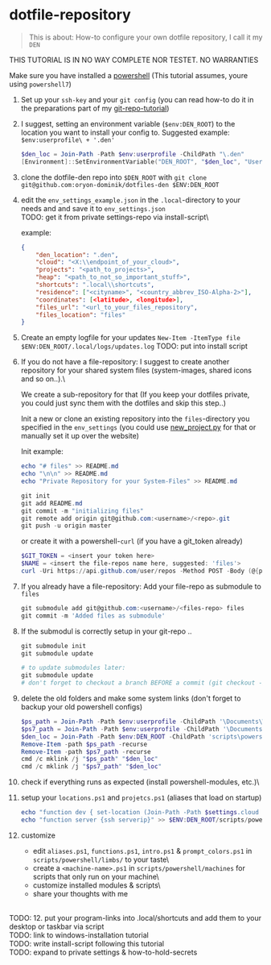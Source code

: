# dotfile-repository

> This is about: How-to configure your own dotfile repository, I call it my `DEN`

THIS TUTORIAL IS IN NO WAY COMPLETE NOR TESTET. NO WARRANTIES

Make sure you have installed a [powershell](https://github.com/PowerShell/PowerShell#get-powershell) (This tutorial assumes, youre using `powershell7`)

1. Set up your `ssh-key` and your `git config` (you can read how-to do it in the preparations part of my [git-repo-tutorial](how-to_init_a_git_repo.md#preparations))

2. I suggest, setting an environment variable (`$env:DEN_ROOT`) to the location you want to install your config to. Suggested example: `$env:userprofile\ + '.den'`

    ```powershell
    $den_loc = Join-Path -Path $env:userprofile -ChildPath "\.den"
    [Environment]::SetEnvironmentVariable("DEN_ROOT", "$den_loc", "User")
    ```

3. clone the dotfile-den repo into `$DEN_ROOT` with `git clone git@github.com:oryon-dominik/dotfiles-den $ENV:DEN_ROOT`

4. edit the `env_settings_example.json` in the `.local`-directory to your needs and and save it to `env_settings.json`\
    TODO: get it from private settings-repo via install-script\

    example:

    ```json
    {
        "den_location": ".den",
        "cloud": "<X:\\endpoint_of_your_cloud>",
        "projects": "<path_to_projects>",
        "heap": "<path_to_not_so_important_stuff>",
        "shortcuts": ".local\\shortcuts",
        "residence": ["<cityname>", "<country_abbrev_ISO-Alpha-2>"],
        "coordinates": [<latitude>, <longitude>],
        "files_url": "<url_to_your_files_repository",
        "files_location": "files"
    }
    ```

5. Create an empty logfile for your updates `New-Item -ItemType file $ENV:DEN_ROOT/.local/logs/updates.log`
    TODO: put into install script

6. If you do not have a file-repository: I suggest to create another repository for your shared system files (system-images, shared icons and so on..).\

    We create a sub-repository for that (If you keep your dotfiles private, you could just sync them with the dotfiles and skip this step..)

    Init a new or clone an existing repository into the `files`-directory you specified in the `env_settings` (you could use [new_project.py](../scripts/python/new_project.py) for that or manually set it up over the website)

    Init example:

    ```powershell
    echo "# files" >> README.md
    echo "\n\n" >> README.md
    echo "Private Repository for your System-Files" >> README.md

    git init
    git add README.md
    git commit -m "initializing files"
    git remote add origin git@github.com:<username>/<repo>.git
    git push -u origin master
    ```

    or create it with a powershell-`curl` (if you have a git_token already)

    ```powershell
    $GIT_TOKEN = <insert your token here>
    $NAME = <insert the file-repos name here, suggested: 'files'>
    curl -Uri https://api.github.com/user/repos -Method POST -Body (@{private="true";name=$NAME} | ConvertTo-Json) -Headers @{Authorization="token $GIT_TOKEN"}
    ```

7. If you already have a file-repository: Add your file-repo as submodule to `files`

    ```powershell
    git submodule add git@github.com:<username>/<files-repo> files
    git commit -m 'Added files as submodule'
    ```

8. If the submodul is correctly setup in your git-repo ..

    ```powershell
    git submodule init
    git submodule update

    # to update submodules later:
    git submodule update
    # don't forget to checkout a branch BEFORE a commit (git checkout -b added) inside the submodules or the header will get messed up!
    ```

9. delete the old folders and make some system links (don't forget to backup your old powershell configs)

    ```powershell
    $ps_path = Join-Path -Path $env:userprofile -ChildPath '\Documents\WindowsPowerShell'
    $ps7_path = Join-Path -Path $env:userprofile -ChildPath '\Documents\PowerShell'
    $den_loc = Join-Path -Path $env:DEN_ROOT -ChildPath 'scripts\powershell'
    Remove-Item -path $ps_path -recurse
    Remove-Item -path $ps7_path -recurse
    cmd /c mklink /j "$ps_path" "$den_loc"
    cmd /c mklink /j "$ps7_path" "$den_loc"
    ```

10. check if everything runs as expected (install powershell-modules, etc.)\

11. setup your `locations.ps1` and `projetcs.ps1` (aliases that load on startup)

    ```powershell
    echo "function dev { set-location (Join-Path -Path $settings.cloud -ChildPath '\Development') }" >> $ENV:DEN_ROOT/scripts/powershell/limbs/locations.ps1
    echo "function server {ssh serverip}" >> $ENV:DEN_ROOT/scripts/powershell/limbs/projects.ps1
    ```

12. customize

    - edit `aliases.ps1`, `functions.ps1`, `intro.ps1` & `prompt_colors.ps1` in `scripts/powershell/limbs/` to your taste\
    - create a `<machine-name>.ps1` in `scripts/powershell/machines` for scripts that only run on your machine\
    - customize installed modules & scripts\
    - share your thoughts with me

\
TODO: 12. put your program-links into .local/shortcuts and add them to your desktop or taskbar via script\
TODO: link to windows-installation tutorial\
TODO: write install-script following this tutorial\
TODO: expand to private settings & how-to-hold-secrets
